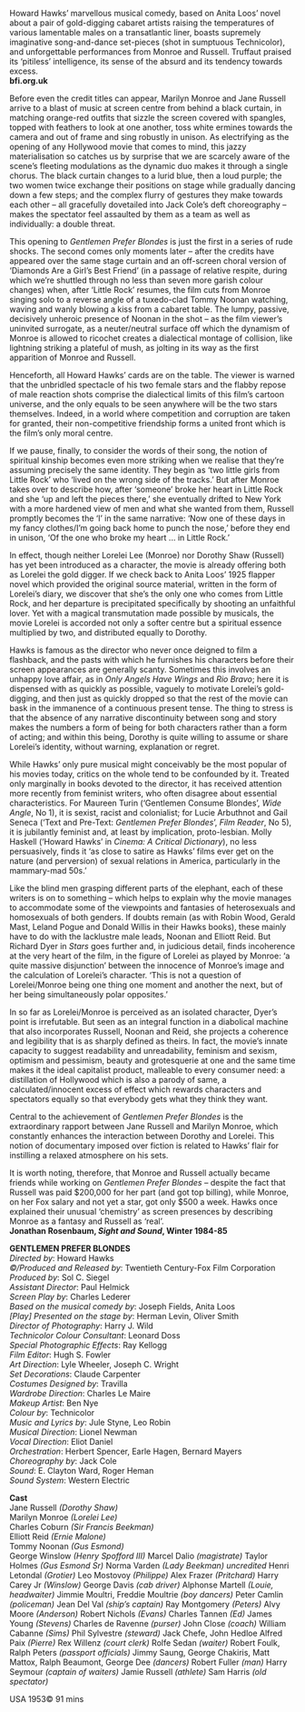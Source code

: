 
Howard Hawks’ marvellous musical comedy, based on Anita Loos’ novel about a pair of gold-digging cabaret artists raising the temperatures of various lamentable males on a transatlantic liner, boasts supremely imaginative song-and-dance set-pieces (shot in sumptuous Technicolor), and unforgettable performances from Monroe and Russell. Truffaut praised its ‘pitiless’ intelligence, its sense of the absurd and its tendency towards excess.<br>
**bfi.org.uk**

Before even the credit titles can appear, Marilyn Monroe and Jane Russell arrive to a blast of music at screen centre from behind a black curtain, in matching orange-red outfits that sizzle the screen covered with spangles, topped with feathers to look at one another, toss white ermines towards the camera and out of frame and sing robustly in unison. As electrifying as the opening of any Hollywood movie that comes to mind, this jazzy materialisation so catches us by surprise that we are scarcely aware of the scene’s fleeting modulations as the dynamic duo makes it through a single chorus. The black curtain changes to a lurid blue, then a loud purple; the two women twice exchange their positions on stage while gradually dancing down a few steps; and the complex flurry of gestures they make towards each other – all gracefully dovetailed into Jack Cole’s deft choreography – makes the spectator feel assaulted by them as a team as well as individually: a double threat.

This opening to _Gentlemen Prefer Blondes_ is just the first in a series of rude shocks. The second comes only moments later – after the credits have appeared over the same stage curtain and an off-screen choral version of ‘Diamonds Are a Girl’s Best Friend’ (in a passage of relative respite, during which we’re shuttled through no less than seven more garish colour changes) when, after ‘Little Rock’ resumes, the film cuts from Monroe singing solo to a reverse angle of a tuxedo-clad Tommy Noonan watching, waving and wanly blowing a kiss from a cabaret table. The lumpy, passive, decisively unheroic presence of Noonan in the shot – as the film viewer’s uninvited surrogate, as a neuter/neutral surface off which the dynamism of Monroe is allowed to ricochet creates a dialectical montage of collision, like lightning striking a plateful of mush, as jolting in its way as the first apparition of Monroe and Russell.

Henceforth, all Howard Hawks’ cards are on the table. The viewer is warned that the unbridled spectacle of his two female stars and the flabby repose of male reaction shots comprise the dialectical limits of this film’s cartoon universe, and the only equals to be seen anywhere will be the two stars themselves. Indeed, in a world where competition and corruption are taken for granted, their non-competitive friendship forms a united front which is the film’s only moral centre.

If we pause, finally, to consider the words of their song, the notion of spiritual kinship becomes even more striking when we realise that they’re assuming precisely the same identity. They begin as ‘two little girls from Little Rock’ who ‘lived on the wrong side of the tracks.’ But after Monroe takes over to describe how, after ‘someone’ broke her heart in Little Rock and she ‘up and left the pieces there,’ she eventually drifted to New York with a more hardened view of men and what she wanted from them, Russell promptly becomes the ‘I’ in the same narrative: ‘Now one of these days in my fancy clothes/I’m going back home to punch the nose,’ before they end in unison, ‘Of the one who broke my heart ... in Little Rock.’

In effect, though neither Lorelei Lee (Monroe) nor Dorothy Shaw (Russell) has yet been introduced as a character, the movie is already offering both as Lorelei the gold digger. If we check back to Anita Loos’ 1925 flapper novel which provided the original source material, written in the form of Lorelei’s diary, we discover that she’s the only one who comes from Little Rock, and her departure is precipitated specifically by shooting an unfaithful lover. Yet with a magical transmutation made possible by musicals, the movie Lorelei is accorded not only a softer centre but a spiritual essence multiplied by two, and distributed equally to Dorothy.

Hawks is famous as the director who never once deigned to film a flashback, and the pasts with which he furnishes his characters before their screen appearances are generally scanty. Sometimes this involves an unhappy love affair, as in _Only Angels Have Wings_ and _Rio Bravo_; here it is dispensed with as quickly as possible, vaguely to motivate Lorelei’s gold-digging, and then just as quickly dropped so that the rest of the movie can bask in the immanence of a continuous present tense. The thing to stress is that the absence of any narrative discontinuity between song and story makes the numbers a form of being for both characters rather than a form of acting; and within this being, Dorothy is quite willing to assume or share Lorelei’s identity, without warning, explanation or regret.

While Hawks’ only pure musical might conceivably be the most popular of his movies today, critics on the whole tend to be confounded by it. Treated only marginally in books devoted to the director, it has received attention more recently from feminist writers, who often disagree about essential characteristics. For Maureen Turin (‘Gentlemen Consume Blondes’, _Wide Angle_, No 1), it is sexist, racist and colonialist; for Lucie Arbuthnot and Gail Seneca (‘Text and Pre-Text: _Gentlemen Prefer Blondes_’, _Film Reader_, No 5), it is jubilantly feminist and, at least by implication, proto-lesbian. Molly Haskell (‘Howard Hawks’ in _Cinema: A Critical Dictionary_), no less persuasively, finds it ‘as close to satire as Hawks’ films ever get on the nature (and perversion) of sexual relations in America, particularly in the mammary-mad 50s.’

Like the blind men grasping different parts of the elephant, each of these writers is on to something – which helps to explain why the movie manages to accommodate some of the viewpoints and fantasies of heterosexuals and homosexuals of both genders. If doubts remain (as with Robin Wood, Gerald Mast, Leland Pogue and Donald Willis in their Hawks books), these mainly have to do with the lacklustre male leads, Noonan and Elliott Reid. But Richard Dyer in _Stars_ goes further and, in judicious detail, finds incoherence at the very heart of the film, in the figure of Lorelei as played by Monroe: ‘a quite massive disjunction’ between the innocence of Monroe’s image and the calculation of Lorelei’s character. ‘This is not a question of Lorelei/Monroe being one thing one moment and another the next, but of her being simultaneously polar opposites.’

In so far as Lorelei/Monroe is perceived as an isolated character, Dyer’s point is irrefutable. But seen as an integral function in a diabolical machine that also incorporates Russell, Noonan and Reid, she projects a coherence and legibility that is as sharply defined as theirs. In fact, the movie’s innate capacity to suggest readability and unreadability, feminism and sexism, optimism and pessimism, beauty and grotesquerie at one and the same time makes it the ideal capitalist product, malleable to every consumer need: a distillation of Hollywood which is also a parody of same, a calculated/innocent excess of effect which rewards characters and spectators equally so that everybody gets what they think they want.

Central to the achievement of _Gentlemen Prefer Blondes_ is the extraordinary rapport between Jane Russell and Marilyn Monroe, which constantly enhances the interaction between Dorothy and Lorelei. This notion of documentary imposed over fiction is related to Hawks’ flair for instilling a relaxed atmosphere on his sets.

It is worth noting, therefore, that Monroe and Russell actually became friends while working on _Gentlemen Prefer Blondes_ – despite the fact that Russell was paid $200,000 for her part (and got top billing), while Monroe, on her Fox salary and not yet a star, got only $500 a week. Hawks once explained their unusual ‘chemistry’ as screen presences by describing Monroe as a fantasy and Russell as ‘real’.<br>
**Jonathan Rosenbaum, _Sight and Sound_, Winter 1984-85**<br>

**GENTLEMEN PREFER BLONDES**<br>
_Directed by_: Howard Hawks<br>
_©/Produced and Released by_: Twentieth Century-Fox Film Corporation<br>
_Produced by_: Sol C. Siegel<br>
_Assistant Director_: Paul Helmick<br>
_Screen Play by_: Charles Lederer<br>
_Based on the musical comedy by_: Joseph Fields, Anita Loos<br>
_[Play] Presented on the stage by_: Herman Levin, Oliver Smith<br>
_Director of Photography_: Harry J. Wild<br>
_Technicolor Colour Consultant_: Leonard Doss<br>
_Special Photographic Effects_: Ray Kellogg<br>
_Film Editor_: Hugh S. Fowler<br>
_Art Direction_: Lyle Wheeler, Joseph C. Wright<br>
_Set Decorations_: Claude Carpenter<br>
_Costumes Designed by_: Travilla<br>
_Wardrobe Direction_: Charles Le Maire<br>
_Makeup Artist_: Ben Nye<br>
_Colour by_: Technicolor<br>
_Music and Lyrics by_: Jule Styne, Leo Robin<br>
_Musical Direction_: Lionel Newman<br>
_Vocal Direction_: Eliot Daniel<br>
_Orchestration_: Herbert Spencer, Earle Hagen, Bernard Mayers<br>
_Choreography by_: Jack Cole<br>
_Sound_: E. Clayton Ward, Roger Heman<br>
_Sound System_: Western Electric<br>

**Cast**<br>
Jane Russell _(Dorothy Shaw)_<br>
Marilyn Monroe _(Lorelei Lee)_<br>
Charles Coburn _(Sir Francis Beekman)_<br>
Elliott Reid _(Ernie Malone)_<br>
Tommy Noonan _(Gus Esmond)_<br>
George Winslow _(Henry Spofford III)_
Marcel Dalio _(magistrate)_
Taylor Holmes _(Gus Esmond Sr)_
Norma Varden _(Lady Beekman)_
_uncredited_
Henri Letondal _(Grotier)_
Leo Mostovoy _(Philippe)_
Alex Frazer _(Pritchard)_
Harry Carey Jr _(Winslow)_
George Davis _(cab driver)_
Alphonse Martell _(Louie, headwaiter)_
Jimmie Moultri, Freddie Moultrie _(boy dancers)_
Peter Camlin _(policeman)_
Jean Del Val _(ship’s captain)_
Ray Montgomery _(Peters)_
Alvy Moore _(Anderson)_
Robert Nichols _(Evans)_
Charles Tannen _(Ed)_
James Young _(Stevens)_
Charles de Ravenne _(purser)_
John Close _(coach)_
William Cabanne _(Sims)_
Phil Sylvestre _(steward)_
Jack Chefe, John Hedloe
Alfred Paix _(Pierre)_
Rex Willenz _(court clerk)_
Rolfe Sedan _(waiter)_
Robert Foulk, Ralph Peters _(passport officials)_
Jimmy Saung, George Chakiris, Matt Mattox, Ralph Beaumont, George Dee _(dancers)_
Robert Fuller _(man)_
Harry Seymour _(captain of waiters)_
Jamie Russell _(athlete)_
Sam Harris _(old spectator)_

USA 1953©
91 mins
<!--stackedit_data:
eyJoaXN0b3J5IjpbNjAyMzQyMjIyLDU4MjY0MTI4M119
-->